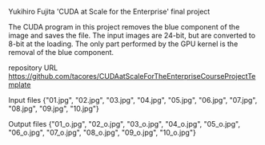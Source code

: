 Yukihiro Fujita 'CUDA at Scale for the Enterprise' final project

The CUDA program in this project removes the blue component of the image and saves the file.
The input images are 24-bit, but are converted to 8-bit at the loading.
The only part performed by the GPU kernel is the removal of the blue component.

repository URL
https://github.com/tacores/CUDAatScaleForTheEnterpriseCourseProjectTemplate

Input files
{"01.jpg", "02.jpg", "03.jpg", "04.jpg", "05.jpg", "06.jpg", "07.jpg", "08.jpg", "09.jpg", "10.jpg"}

Output files
{"01_o.jpg", "02_o.jpg", "03_o.jpg", "04_o.jpg", "05_o.jpg", "06_o.jpg", "07_o.jpg", "08_o.jpg", "09_o.jpg", "10_o.jpg"}
